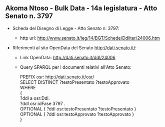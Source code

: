 ## Akoma Ntoso - Bulk Data - 14a legislatura - Atto Senato n. 3797 ##

* Scheda del Disegno di Legge - Atto Senato n. 3797:
	* http url: http://www.senato.it/leg/14/BGT/Schede/Ddliter/24006.htm

* Riferimenti al sito OpenData del Senato http://dati.senato.it/:
	* Link OpenData: http://dati.senato.it/ddl/24006
	* Query SPARQL per i documenti relativi all'Atto Senato:

        PREFIX osr: <http://dati.senato.it/osr/>  
		SELECT DISTINCT ?testoPresentato ?testoApprovato  
		WHERE  
		{  
		    ?ddl a osr:Ddl.  
		    ?ddl osr:idFase 3797 .  
		    OPTIONAL { ?ddl osr:testoPresentato ?testoPresentato }  
		    OPTIONAL { ?ddl osr:testoApprovato ?testoApprovato }  
		}
		